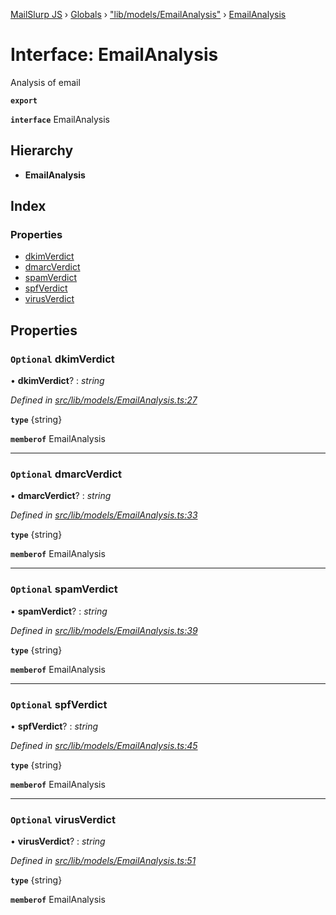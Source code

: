 [MailSlurp JS](../README.md) › [Globals](../globals.md) › ["lib/models/EmailAnalysis"](../modules/_lib_models_emailanalysis_.md) › [EmailAnalysis](_lib_models_emailanalysis_.emailanalysis.md)

# Interface: EmailAnalysis

Analysis of email

**`export`** 

**`interface`** EmailAnalysis

## Hierarchy

* **EmailAnalysis**

## Index

### Properties

* [dkimVerdict](_lib_models_emailanalysis_.emailanalysis.md#optional-dkimverdict)
* [dmarcVerdict](_lib_models_emailanalysis_.emailanalysis.md#optional-dmarcverdict)
* [spamVerdict](_lib_models_emailanalysis_.emailanalysis.md#optional-spamverdict)
* [spfVerdict](_lib_models_emailanalysis_.emailanalysis.md#optional-spfverdict)
* [virusVerdict](_lib_models_emailanalysis_.emailanalysis.md#optional-virusverdict)

## Properties

### `Optional` dkimVerdict

• **dkimVerdict**? : *string*

*Defined in [src/lib/models/EmailAnalysis.ts:27](https://github.com/mailslurp/mailslurp-client-ts-js/blob/fc9510a/src/lib/models/EmailAnalysis.ts#L27)*

**`type`** {string}

**`memberof`** EmailAnalysis

___

### `Optional` dmarcVerdict

• **dmarcVerdict**? : *string*

*Defined in [src/lib/models/EmailAnalysis.ts:33](https://github.com/mailslurp/mailslurp-client-ts-js/blob/fc9510a/src/lib/models/EmailAnalysis.ts#L33)*

**`type`** {string}

**`memberof`** EmailAnalysis

___

### `Optional` spamVerdict

• **spamVerdict**? : *string*

*Defined in [src/lib/models/EmailAnalysis.ts:39](https://github.com/mailslurp/mailslurp-client-ts-js/blob/fc9510a/src/lib/models/EmailAnalysis.ts#L39)*

**`type`** {string}

**`memberof`** EmailAnalysis

___

### `Optional` spfVerdict

• **spfVerdict**? : *string*

*Defined in [src/lib/models/EmailAnalysis.ts:45](https://github.com/mailslurp/mailslurp-client-ts-js/blob/fc9510a/src/lib/models/EmailAnalysis.ts#L45)*

**`type`** {string}

**`memberof`** EmailAnalysis

___

### `Optional` virusVerdict

• **virusVerdict**? : *string*

*Defined in [src/lib/models/EmailAnalysis.ts:51](https://github.com/mailslurp/mailslurp-client-ts-js/blob/fc9510a/src/lib/models/EmailAnalysis.ts#L51)*

**`type`** {string}

**`memberof`** EmailAnalysis
